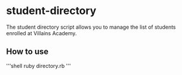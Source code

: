 # student-directory #

The student directory script allows you to manage the list of students enrolled at Villains Academy.

## How to use ## 

'''shell
ruby directory.rb
'''